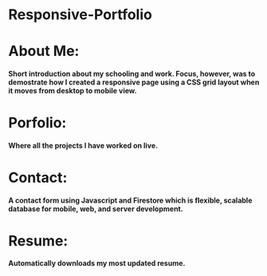 # Responsive-Portfolio
# About Me: 
#### Short introduction about my schooling and work. Focus, however, was to demostrate how I created a responsive page using a CSS grid layout when it moves from desktop to mobile view. 
#
#
# Porfolio: 
#### Where all the projects I have worked on live.  
#
#
# Contact: 
#### A contact form using Javascript and Firestore which is flexible, scalable database for mobile, web, and server development.
#
#
# Resume: 
#### Automatically downloads my most updated resume. 


